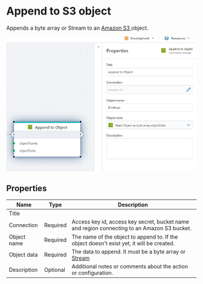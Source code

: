 # Append to S3 object

Appends a byte array or Stream to an [Amazon S3 ](https://docs.aws.amazon.com/s3/?nc2=h_ql_doc_s3)object.

![img](../../../../images/flow/appendAmazon.png)

## Properties

| Name        | Type     | Description                                                                                 |
| ----------- | -------- | ------------------------------------------------------------------------------------------- |
| Title       | |                                                                                             |
| Connection  | Required | Access key id, access key secret, bucket name and region connecting to an Amazon S3 bucket. |
| Object name | Required | The name of the object to append to. If the object doesn't exist yet, it will be created.        |
| Object data        | Required  | The data to append. It must be a byte array or [Stream](https://learn.microsoft.com/en-us/dotnet/api/system.io.stream) |
| Description | Optional | Additional notes or comments about the action or configuration.  |
